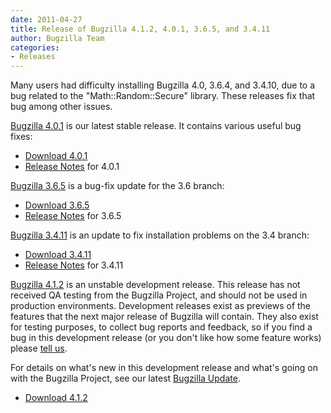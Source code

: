 ```yaml
---
date: 2011-04-27
title: Release of Bugzilla 4.1.2, 4.0.1, 3.6.5, and 3.4.11
author: Bugzilla Team
categories:
- Releases
---
```


Many users had difficulty installing Bugzilla 4.0, 3.6.4, and 3.4.10, due to a bug related to the "Math::Random::Secure" library. These releases fix that bug among other issues.

[Bugzilla 4.0.1](/releases/4.0.1/) is our latest stable release. It contains various useful bug fixes:

*   [Download 4.0.1](/download/#v40)
*   [Release Notes](/releases/4.0.1/) for 4.0.1

[Bugzilla 3.6.5](/releases/3.6.5/) is a bug-fix update for the 3.6 branch:

*   [Download 3.6.5](/download/#v36)
*   [Release Notes](/releases/3.6.5/) for 3.6.5

[Bugzilla 3.4.11](/releases/3.4.11/) is an update to fix installation problems on the 3.4 branch:

*   [Download 3.4.11](/download/#v34)
*   [Release Notes](/releases/3.4.11/) for 3.4.11

[Bugzilla 4.1.2](/releases/4.2/) is an unstable development release. This release has not received QA testing from the Bugzilla Project, and should not be used in production environments. Development releases exist as previews of the features that the next major release of Bugzilla will contain. They also exist for testing purposes, to collect bug reports and feedback, so if you find a bug in this development release (or you don't like how some feature works) please [tell us](/developers/reporting_bugs.html).

For details on what's new in this development release and what's going on with the Bugzilla Project, see our latest [Bugzilla Update](/blog/2011/04/27/release-of-bugzilla-4.1.2-4.0.1-3.6.5-and-3.4.11-more/).

*   [Download 4.1.2](/download/#v42)

